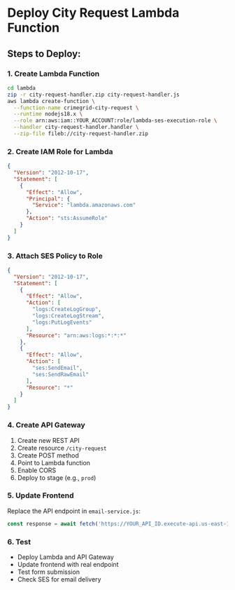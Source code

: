 # Deploy City Request Lambda Function

## Steps to Deploy:

### 1. Create Lambda Function
```bash
cd lambda
zip -r city-request-handler.zip city-request-handler.js
aws lambda create-function \
  --function-name crimegrid-city-request \
  --runtime nodejs18.x \
  --role arn:aws:iam::YOUR_ACCOUNT:role/lambda-ses-execution-role \
  --handler city-request-handler.handler \
  --zip-file fileb://city-request-handler.zip
```

### 2. Create IAM Role for Lambda
```json
{
  "Version": "2012-10-17",
  "Statement": [
    {
      "Effect": "Allow",
      "Principal": {
        "Service": "lambda.amazonaws.com"
      },
      "Action": "sts:AssumeRole"
    }
  ]
}
```

### 3. Attach SES Policy to Role
```json
{
  "Version": "2012-10-17",
  "Statement": [
    {
      "Effect": "Allow",
      "Action": [
        "logs:CreateLogGroup",
        "logs:CreateLogStream",
        "logs:PutLogEvents"
      ],
      "Resource": "arn:aws:logs:*:*:*"
    },
    {
      "Effect": "Allow",
      "Action": [
        "ses:SendEmail",
        "ses:SendRawEmail"
      ],
      "Resource": "*"
    }
  ]
}
```

### 4. Create API Gateway
1. Create new REST API
2. Create resource `/city-request`
3. Create POST method
4. Point to Lambda function
5. Enable CORS
6. Deploy to stage (e.g., `prod`)

### 5. Update Frontend
Replace the API endpoint in `email-service.js`:
```javascript
const response = await fetch('https://YOUR_API_ID.execute-api.us-east-1.amazonaws.com/prod/city-request', {
```

### 6. Test
- Deploy Lambda and API Gateway
- Update frontend with real endpoint
- Test form submission
- Check SES for email delivery